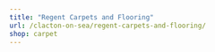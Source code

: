 ```yaml
---
title: "Regent Carpets and Flooring"
url: /clacton-on-sea/regent-carpets-and-flooring/
shop: carpet
---
```

